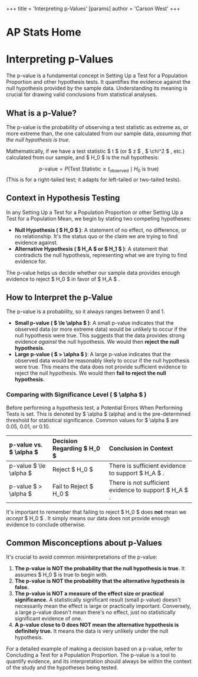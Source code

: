 +++
 title = 'Interpreting p-Values'
[params]
	author = 'Carson West'
+++
# AP Stats Home
# Interpreting p-Values

The p-value is a fundamental concept in Setting Up a Test for a Population Proportion and other hypothesis tests. It quantifies the evidence against the null hypothesis provided by the sample data. Understanding its meaning is crucial for drawing valid conclusions from statistical analyses.

## What is a p-Value?

The p-value is the probability of observing a test statistic as extreme as, or more extreme than, the one calculated from our sample data, *assuming that the null hypothesis is true*.

Mathematically, if we have a test statistic  $ t $  (or  $ z $ ,  $ \chi^2 $ , etc.) calculated from our sample, and  $ H_0 $  is the null hypothesis:

 $$  p\text{-value} = P(\text{Test Statistic} \ge t_{\text{observed}} \mid H_0 \text{ is true})  $$  (This is for a right-tailed test; it adapts for left-tailed or two-tailed tests).

## Context in Hypothesis Testing

In any Setting Up a Test for a Population Proportion or other Setting Up a Test for a Population Mean, we begin by stating two competing hypotheses:
*   **Null Hypothesis ( $ H_0 $ )**: A statement of no effect, no difference, or no relationship. It's the status quo or the claim we are trying to find evidence against.
*   **Alternative Hypothesis ( $ H_A $  or  $ H_1 $ )**: A statement that contradicts the null hypothesis, representing what we are trying to find evidence for.

The p-value helps us decide whether our sample data provides enough evidence to reject  $ H_0 $  in favor of  $ H_A $ .

## How to Interpret the p-Value

The p-value is a probability, so it always ranges between 0 and 1.
*   **Small p-value ( $ \le \alpha $ )**: A small p-value indicates that the observed data (or more extreme data) would be unlikely to occur if the null hypothesis were true. This suggests that the data provides strong evidence *against* the null hypothesis. We would then **reject the null hypothesis**.
*   **Large p-value ( $ > \alpha $ )**: A large p-value indicates that the observed data would be reasonably likely to occur if the null hypothesis were true. This means the data does not provide sufficient evidence to reject the null hypothesis. We would then **fail to reject the null hypothesis**.

### Comparing with Significance Level ( $ \alpha $ )

Before performing a hypothesis test, a Potential Errors When Performing Tests is set. This is denoted by  $ \alpha $  (alpha) and is the pre-determined threshold for statistical significance. Common values for  $ \alpha $  are 0.05, 0.01, or 0.10.

| p-value vs.  $ \alpha $  | Decision Regarding  $ H_0 $  | Conclusion in Context |
| :------------------- | :----------------------- | :-------------------- |
| p-value  $ \le \alpha $  | Reject  $ H_0 $              | There is sufficient evidence to support  $ H_A $ . |
| p-value  $ > \alpha $    | Fail to Reject  $ H_0 $      | There is not sufficient evidence to support  $ H_A $ . |

It's important to remember that failing to reject  $ H_0 $  does **not** mean we *accept*  $ H_0 $ . It simply means our data does not provide enough evidence to conclude otherwise.

## Common Misconceptions about p-Values

It's crucial to avoid common misinterpretations of the p-value:

1.  **The p-value is NOT the probability that the null hypothesis is true.** It assumes  $ H_0 $  is true to begin with.
2.  **The p-value is NOT the probability that the alternative hypothesis is false.**
3.  **The p-value is NOT a measure of the effect size or practical significance.** A statistically significant result (small p-value) doesn't necessarily mean the effect is large or practically important. Conversely, a large p-value doesn't mean there's no effect, just no statistically significant evidence of one.
4.  **A p-value close to 0 does NOT mean the alternative hypothesis is definitely true.** It means the data is very unlikely under the null hypothesis.

For a detailed example of making a decision based on a p-value, refer to Concluding a Test for a Population Proportion. The p-value is a tool to quantify evidence, and its interpretation should always be within the context of the study and the hypotheses being tested.